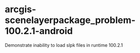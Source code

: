 # arcgis-scenelayerpackage_problem-100.2.1-android
Demonstrate inability to load slpk files in runtime 100.2.1
